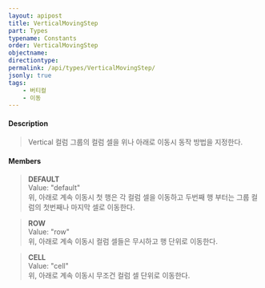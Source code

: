 ```yaml
---
layout: apipost
title: VerticalMovingStep
part: Types
typename: Constants
order: VerticalMovingStep
objectname: 
directiontype: 
permalink: /api/types/VerticalMovingStep/
jsonly: true
tags: 
    - 버티컬
    - 이동
---
```


#### Description

> Vertical 컬럼 그룹의 컬럼 셀을 위나 아래로 이동시 동작 방법을 지정한다.   

#### Members  

> **DEFAULT**    
> Value: "default"   
> 위, 아래로 계속 이동시 첫 행은 각 컬럼 셀을 이동하고 두번째 행 부터는 그룹 컬럼의 첫번째나 마지막 셀로 이동한다.     

> **ROW**  
> Value: "row"   
> 위, 아래로 계속 이동시 컬럼 셀들은 무시하고 행 단위로 이동한다.   

> **CELL**  
> Value: "cell"   
> 위, 아래로 계속 이동시 무조건 컬럼 셀 단위로 이동한다.    


 